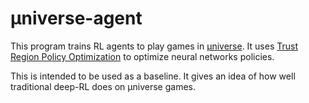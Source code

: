# µniverse-agent

This program trains RL agents to play games in [µniverse](https://github.com/unixpickle/muniverse). It uses [Trust Region Policy Optimization](https://arxiv.org/abs/1502.05477) to optimize neural networks policies.

This is intended to be used as a baseline. It gives an idea of how well traditional deep-RL does on µniverse games.
